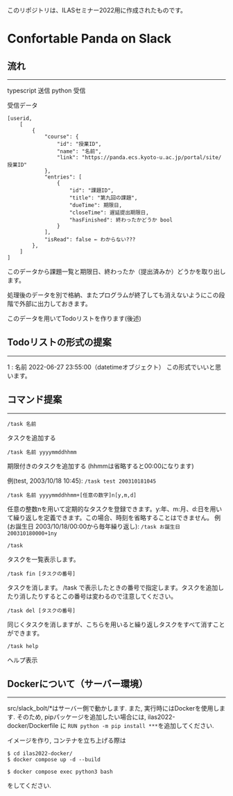 このリポジトリは、ILASセミナー2022用に作成されたものです。
# Confortable Panda on Slack

## 流れ
---
typescript 送信
python 受信

受信データ
```
[userid,
    [
        {
            "course": {
                "id": "授業ID",
                "name": "名前",
                "link": "https://panda.ecs.kyoto-u.ac.jp/portal/site/授業ID"
            },
            "entries": [
                {
                    "id": "課題ID",
                    "title": "第九回の課題",
                    "dueTime": 期限日,
                    "closeTime": 遅延提出期限日,
                    "hasFinished": 終わったかどうか bool
                }
            ],
            "isRead": false ← わからない???
        },
    ]
]
```

このデータから課題一覧と期限日、終わったか（提出済みか）どうかを取り出します。

処理後のデータを別で格納、またプログラムが終了しても消えないようにこの段階で外部に出力しておきます。

このデータを用いてTodoリストを作ります(後述)

## Todoリストの形式の提案
---
1 : 名前 2022-06-27 23:55:00（datetimeオブジェクト）
この形式でいいと思います。

## コマンド提案
---------------------------------------------------------------------------------------
 ```/task 名前```

タスクを追加する

```/task 名前 yyyymmddhhmm```

期限付きのタスクを追加する (hhmmは省略すると00:00になります) 

例(test, 2003/10/18 10:45): ```/task test 200310181045```

```/task 名前 yyyymmddhhmm+[任意の数字]n[y,m,d]```

任意の整数nを用いて定期的なタスクを登録できます。y:年、m:月、d:日を用いて繰り返しを定義できます。この場合、時刻を省略することはできません。
 例(お誕生日 2003/10/18/00:00から毎年繰り返し): ```/task お誕生日 200310180000+1ny```

```/task```

タスクを一覧表示します。 

```/task fin [タスクの番号]```

タスクを消します。 /task で表示したときの番号で指定します。タスクを追加したり消したりするとこの番号は変わるので注意してください。 

```/task del [タスクの番号]```

同じくタスクを消しますが、こちらを用いると繰り返しタスクをすべて消すことができます。 

```/task help```

ヘルプ表示

## Dockerについて（サーバー環境）
---
src/slack_bolt/*はサーバー側で動かします.
また, 実行時にはDockerを使用します.
そのため, pipパッケージを追加したい場合には, ilas2022-docker/Dockerfile に ```RUN python -m pip install ***```を追加してください. 

イメージを作り, コンテナを立ち上げる際は
```
$ cd ilas2022-docker/
$ docker compose up -d --build

$ docker compose exec python3 bash
```
をしてください. 

